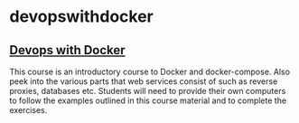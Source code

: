 # devopswithdocker

## [Devops with Docker](https://devopswithdocker.com/)

This course is an introductory course to Docker and docker-compose. Also peek into the various parts that web services consist of such as reverse proxies, databases etc. Students will need to provide their own computers to follow the examples outlined in this course material and to complete the exercises.
